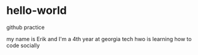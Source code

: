 # hello-world
github practice

my name is Erik and I'm a 4th year at georgia tech hwo is learning how to code socially
